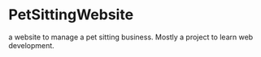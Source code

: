 # PetSittingWebsite
a website to manage a pet sitting business. Mostly a project to learn web development.
